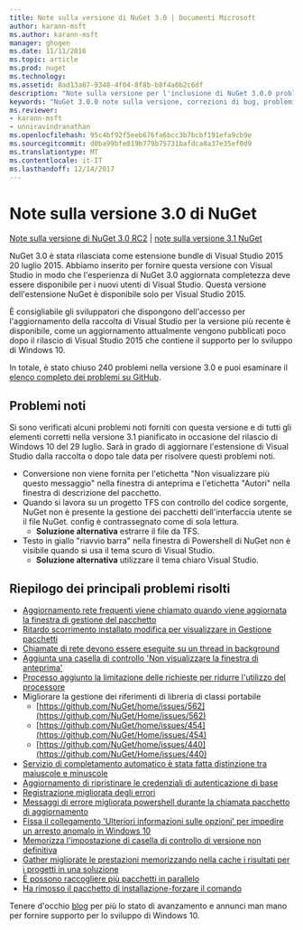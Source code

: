 ```yaml
---
title: Note sulla versione di NuGet 3.0 | Documenti Microsoft
author: karann-msft
ms.author: karann-msft
manager: ghogen
ms.date: 11/11/2016
ms.topic: article
ms.prod: nuget
ms.technology: 
ms.assetid: 8ad13a67-9348-4f04-8f8b-b8f4a0b2c6df
description: "Note sulla versione per l'inclusione di NuGet 3.0.0 problemi noti, correzioni di bug, le funzionalità aggiunte e dcr."
keywords: "NuGet 3.0.0 note sulla versione, correzioni di bug, problemi noti, aggiunta di funzionalità, eseguire"
ms.reviewer:
- karann-msft
- unniravindranathan
ms.openlocfilehash: 95c4bf92f5eeb676fa6bcc3b7bcbf191efa9cb9e
ms.sourcegitcommit: d0ba99bfe019b779b75731bafdca8a37e35ef0d9
ms.translationtype: MT
ms.contentlocale: it-IT
ms.lasthandoff: 12/14/2017
---
```

# <a name="nuget-30-release-notes"></a>Note sulla versione 3.0 di NuGet

[Note sulla versione di NuGet 3.0 RC2](../release-notes/nuget-3.0-RC2.md) | [note sulla versione 3.1 NuGet](../release-notes/nuget-3.1.md)

NuGet 3.0 è stata rilasciata come estensione bundle di Visual Studio 2015 20 luglio 2015. Abbiamo inserito per fornire questa versione con Visual Studio in modo che l'esperienza di NuGet 3.0 aggiornata completezza deve essere disponibile per i nuovi utenti di Visual Studio. Questa versione dell'estensione NuGet è disponibile solo per Visual Studio 2015.

È consigliabile gli sviluppatori che dispongono dell'accesso per l'aggiornamento della raccolta di Visual Studio per la versione più recente è disponibile, come un aggiornamento attualmente vengono pubblicati poco dopo il rilascio di Visual Studio 2015 che contiene il supporto per lo sviluppo di Windows 10.

In totale, è stato chiuso 240 problemi nella versione 3.0 e puoi esaminare il [elenco completo dei problemi su GitHub](https://github.com/NuGet/Home/issues?q=milestone%3A3.0.0-RTM+is%3Aclosed).

## <a name="known-issues"></a>Problemi noti

Si sono verificati alcuni problemi noti forniti con questa versione e di tutti gli elementi corretti nella versione 3.1 pianificato in occasione del rilascio di Windows 10 del 29 luglio.  Sarà in grado di aggiornare l'estensione di Visual Studio dalla raccolta o dopo tale data per risolvere questi problemi noti.

*  Conversione non viene fornita per l'etichetta "Non visualizzare più questo messaggio" nella finestra di anteprima e l'etichetta "Autori" nella finestra di descrizione del pacchetto.
*  Quando si lavora su un progetto TFS con controllo del codice sorgente, NuGet non è presente la gestione dei pacchetti dell'interfaccia utente se il file NuGet. config è contrassegnato come di sola lettura.
   * **Soluzione alternativa** estrarre il file da TFS.
*  Testo in giallo "riavvio barra" nella finestra di Powershell di NuGet non è visibile quando si usa il tema scuro di Visual Studio.
   * **Soluzione alternativa** utilizzare il tema chiaro Visual Studio.


## <a name="summary-of-top-issues-resolved"></a>Riepilogo dei principali problemi risolti

* [Aggiornamento rete frequenti viene chiamato quando viene aggiornata la finestra di gestione del pacchetto](https://github.com/NuGet/Home/issues/515)
* [Ritardo scorrimento installato modifica per visualizzare in Gestione pacchetti](https://github.com/NuGet/Home/issues/519)
* [Chiamate di rete devono essere eseguite su un thread in background](https://github.com/NuGet/Home/issues/516)
* [Aggiunta una casella di controllo 'Non visualizzare la finestra di anteprima'](https://github.com/NuGet/Home/issues/566)
* [Processo aggiunto la limitazione delle richieste per ridurre l'utilizzo del processore](https://github.com/NuGet/Home/issues/356)
* Migliorare la gestione dei riferimenti di libreria di classi portabile
    * [https://github.com/NuGet/home/issues/562](https://github.com/NuGet/Home/issues/562)
    * [https://github.com/NuGet/home/issues/454](https://github.com/NuGet/Home/issues/454)
    * [https://github.com/NuGet/home/issues/440](https://github.com/NuGet/Home/issues/440)
* [Servizio di completamento automatico è stata fatta distinzione tra maiuscole e minuscole](https://github.com/NuGet/Home/issues/198)
* [Aggiornamento di ripristinare le credenziali di autenticazione di base](https://github.com/NuGet/Home/issues/456)
* [Registrazione migliorata degli errori](https://github.com/NuGet/Home/issues/407)
* [Messaggi di errore migliorata powershell durante la chiamata pacchetto di aggiornamento](https://github.com/NuGet/Home/issues/5)
* [Fissa il collegamento 'Ulteriori informazioni sulle opzioni' per impedire un arresto anomalo in Windows 10](https://github.com/NuGet/Home/issues/822)
* [Memorizza l'impostazione di casella di controllo di versione non definitiva](https://github.com/NuGet/Home/issues/732)
* [Gather migliorate le prestazioni memorizzando nella cache i risultati per i progetti in una soluzione](https://github.com/NuGet/Home/issues/721)
* [È possono raccogliere più pacchetti in parallelo](https://github.com/NuGet/Home/issues/713)
* [Ha rimosso il pacchetto di installazione-forzare il comando](https://github.com/NuGet/Home/issues/697)

Tenere d'occhio [blog](http://blog.nuget.org) per più lo stato di avanzamento e annunci man mano per fornire supporto per lo sviluppo di Windows 10.